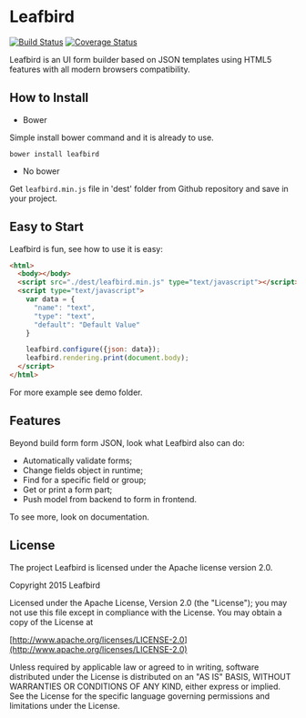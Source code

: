 Leafbird
========

[![Build Status](https://travis-ci.org/leafbirdjs/leafbird.svg?branch=master)](https://travis-ci.org/leafbirdjs/leafbird)
[![Coverage Status](https://coveralls.io/repos/leafbirdjs/leafbird/badge.svg?branch=master&service=github)](https://coveralls.io/github/leafbirdjs/leafbird?branch=master)

Leafbird is an UI form builder based on JSON templates using HTML5 features with all modern browsers compatibility.

How to Install
-----
- Bower

Simple install bower command and it is already to use.
```
bower install leafbird
```

- No bower

Get `leafbird.min.js` file in 'dest' folder from Github repository and save in your project.

Easy to Start
-----
Leafbird is fun, see how to use it is easy:

```html
<html>
  <body></body>
  <script src="./dest/leafbird.min.js" type="text/javascript"></script>
  <script type="text/javascript">
    var data = {
      "name": "text",
      "type": "text",
      "default": "Default Value"
    }

    leafbird.configure({json: data});
    leafbird.rendering.print(document.body);
  </script>
</html>
```
For more example see demo folder.

Features
-----
Beyond build form form JSON, look what Leafbird also can do:

- Automatically validate forms;
- Change fields object in runtime;
- Find for a specific field or group;
- Get or print a form part;
- Push model from backend to form in frontend.

To see more, look on documentation.

License
-----
The project Leafbird is licensed under the Apache license version 2.0.

Copyright 2015 Leafbird

Licensed under the Apache License, Version 2.0 (the "License");
you may not use this file except in compliance with the License.
You may obtain a copy of the License at

[http://www.apache.org/licenses/LICENSE-2.0](http://www.apache.org/licenses/LICENSE-2.0)

Unless required by applicable law or agreed to in writing, software
distributed under the License is distributed on an "AS IS" BASIS,
WITHOUT WARRANTIES OR CONDITIONS OF ANY KIND, either express or implied.
See the License for the specific language governing permissions and
limitations under the License.
